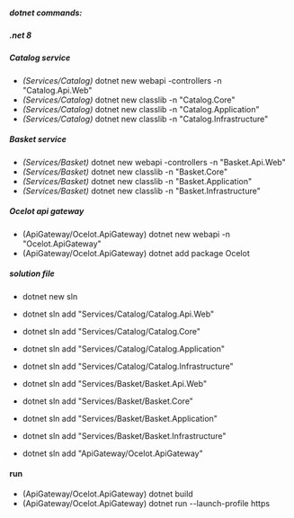 ##### dotnet commands:

##### .net 8

##### Catalog service

- _(Services/Catalog)_ dotnet new webapi -controllers -n "Catalog.Api.Web"
- _(Services/Catalog)_ dotnet new classlib -n "Catalog.Core"
- _(Services/Catalog)_ dotnet new classlib -n "Catalog.Application"
- _(Services/Catalog)_ dotnet new classlib -n "Catalog.Infrastructure"

##### Basket service

- _(Services/Basket)_ dotnet new webapi -controllers -n "Basket.Api.Web"
- _(Services/Basket)_ dotnet new classlib -n "Basket.Core"
- _(Services/Basket)_ dotnet new classlib -n "Basket.Application"
- _(Services/Basket)_ dotnet new classlib -n "Basket.Infrastructure"

##### Ocelot api gateway

- (ApiGateway/Ocelot.ApiGateway) dotnet new webapi -n "Ocelot.ApiGateway"
- (ApiGateway/Ocelot.ApiGateway) dotnet add package Ocelot

##### solution file

- dotnet new sln
- dotnet sln add "Services/Catalog/Catalog.Api.Web"
- dotnet sln add "Services/Catalog/Catalog.Core"
- dotnet sln add "Services/Catalog/Catalog.Application"
- dotnet sln add "Services/Catalog/Catalog.Infrastructure"

- dotnet sln add "Services/Basket/Basket.Api.Web"
- dotnet sln add "Services/Basket/Basket.Core"
- dotnet sln add "Services/Basket/Basket.Application"
- dotnet sln add "Services/Basket/Basket.Infrastructure"

- dotnet sln add "ApiGateway/Ocelot.ApiGateway"

#### run

- (ApiGateway/Ocelot.ApiGateway) dotnet build
- (ApiGateway/Ocelot.ApiGateway) dotnet run --launch-profile https

